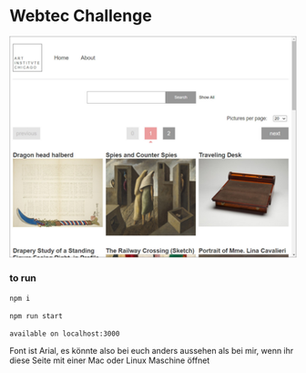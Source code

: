 # Webtec Challenge

![preview picture](https://github.com/welschmoor/challenge-webtec/blob/main/preview_pics/previewImage_1.jpg)

### to run

`npm i`

`npm run start`

`available on localhost:3000`


Font ist Arial, es könnte also bei euch anders aussehen als bei mir, wenn ihr diese Seite mit einer Mac oder Linux Maschine öffnet 